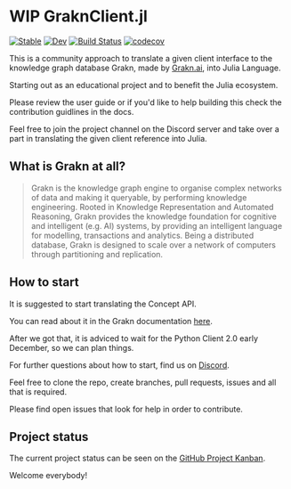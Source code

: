 # WIP GraknClient.jl
[![Stable](https://img.shields.io/badge/docs-stable-blue.svg)](https://Humans-of-Julia.github.io/GraknClient.jl/stable)
[![Dev](https://img.shields.io/badge/docs-dev-blue.svg)](https://Humans-of-Julia.github.io/GraknClient.jl/dev)
[![Build Status](https://github.com/Humans-of-Julia/GraknClient.jl/workflows/CI/badge.svg)](https://github.com/Humans-of-Julia/GraknClient.jl/actions)
[![codecov](https://codecov.io/gh/Humans-of-Julia/GraknClient.jl/branch/main/graph/badge.svg?token=9SQ8WB8KVM)](https://codecov.io/gh/Humans-of-Julia/GraknClient.jl)

This is a community approach to translate a given client interface to the knowledge graph database Grakn, made by [Grakn.ai](https://grakn.ai/), into Julia Language.

Starting out as an educational project and to benefit the Julia ecosystem.

Please review the user guide or if you'd like to help building this check the contribution guidlines in the docs.

Feel free to join the project channel on the Discord server and take over a part in translating the given client reference into Julia.

## What is Grakn at all?

> Grakn is the knowledge graph engine to organise complex networks of data and making it queryable, by performing knowledge engineering. Rooted in Knowledge Representation and Automated Reasoning, Grakn provides the 
> knowledge foundation for cognitive and intelligent (e.g. AI) systems, by providing an intelligent language for modelling, transactions and analytics. Being a distributed database, Grakn is designed to scale over a 
> network of computers through partitioning and replication.

## How to start

It is suggested to start translating the Concept API.

You can read about it in the Grakn documentation [here](https://dev.grakn.ai/docs/concept-api/overview).


After we got that, it is adviced to wait for the Python Client 2.0 early December, so we can plan things.

For further questions about how to start, find us on [Discord](https://discord.gg/GdjHCNW8c8).

Feel free to clone the repo, create branches, pull requests, issues and all that is required.

Please find open issues that look for help in order to contribute.

## Project status

The current project status can be seen on the [GitHub Project Kanban](https://github.com/Humans-of-Julia/GraknClient.jl/projects/1).


Welcome everybody!

